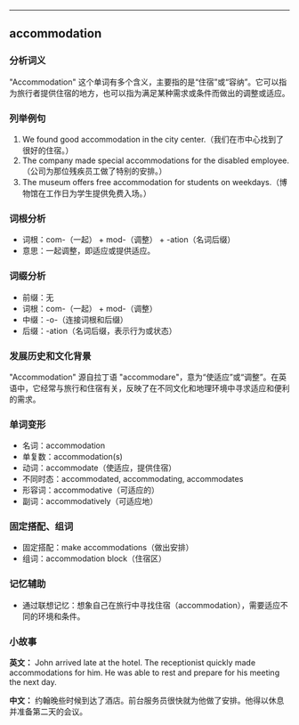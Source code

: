 
---------------
## accommodation
### 分析词义
"Accommodation" 这个单词有多个含义，主要指的是“住宿”或“容纳”。它可以指为旅行者提供住宿的地方，也可以指为满足某种需求或条件而做出的调整或适应。

### 列举例句
1. We found good accommodation in the city center.（我们在市中心找到了很好的住宿。）
2. The company made special accommodations for the disabled employee.（公司为那位残疾员工做了特别的安排。）
3. The museum offers free accommodation for students on weekdays.（博物馆在工作日为学生提供免费入场。）

### 词根分析
- 词根：com-（一起） + mod-（调整） + -ation（名词后缀）
- 意思：一起调整，即适应或提供适应。

### 词缀分析
- 前缀：无
- 词根：com-（一起） + mod-（调整）
- 中缀：-o-（连接词根和后缀）
- 后缀：-ation（名词后缀，表示行为或状态）

### 发展历史和文化背景
"Accommodation" 源自拉丁语 "accommodare"，意为“使适应”或“调整”。在英语中，它经常与旅行和住宿有关，反映了在不同文化和地理环境中寻求适应和便利的需求。

### 单词变形
- 名词：accommodation
- 单复数：accommodation(s)
- 动词：accommodate（使适应，提供住宿）
- 不同时态：accommodated, accommodating, accommodates
- 形容词：accommodative（可适应的）
- 副词：accommodatively（可适应地）

### 固定搭配、组词
- 固定搭配：make accommodations（做出安排）
- 组词：accommodation block（住宿区）

### 记忆辅助
- 通过联想记忆：想象自己在旅行中寻找住宿（accommodation），需要适应不同的环境和条件。

### 小故事
**英文：**
John arrived late at the hotel. The receptionist quickly made accommodations for him. He was able to rest and prepare for his meeting the next day.

**中文：**
约翰晚些时候到达了酒店。前台服务员很快就为他做了安排。他得以休息并准备第二天的会议。

